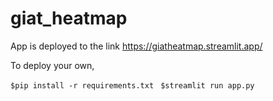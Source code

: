 # giat_heatmap

App is deployed to the link
https://giatheatmap.streamlit.app/

To deploy your own, 

`$pip install -r requirements.txt
`
`$streamlit run app.py`
